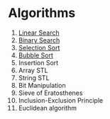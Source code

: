 # Algorithms

1. [Linear Search](https://github.com/VarunPoojary/Algorithms/blob/main/BinarySearch.cpp)  
2. [Binary Search](https://github.com/VarunPoojary/Algorithms/blob/main/BinarySearch.cpp)  
3. [Selection Sort](https://github.com/VarunPoojary/Algorithms/blob/main/SelectionSort.cpp)  
4. [Bubble Sort](https://github.com/VarunPoojary/Algorithms/blob/main/BubbleSort.cpp)  
5. Insertion Sort
6. Array STL
7. String STL
8. Bit Manipulation
9. Sieve of Eratosthenes
10. Inclusion-Exclusion Principle
11. Euclidean algorithm

